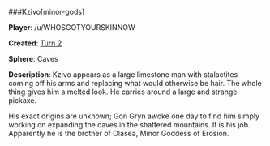 ###Kzivo[minor-gods]

**Player**: /u/WHOSGOTYOURSKINNOW

**Created**: [Turn 2](https://www.reddit.com/r/GodhoodWB/comments/fpv868/endless_pantheon_turn_2/flnbeso/)

**Sphere**: Caves

**Description**: 
Kzivo appears as a large limestone man with stalactites coming off his arms and replacing what would otherwise be hair. The whole thing gives him a melted look. He carries around a large and strange pickaxe.

His exact origins are unknown; Gon Gryn awoke one day to find him simply working on expanding the caves in the shattered mountains. It is his job. Apparently he is the brother of Olasea, Minor Goddess of Erosion.


